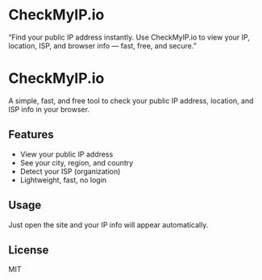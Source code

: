 # CheckMyIP.io
“Find your public IP address instantly. Use CheckMyIP.io to view your IP, location, ISP, and browser info — fast, free, and secure.”
# CheckMyIP.io

A simple, fast, and free tool to check your public IP address, location, and ISP info in your browser.

## Features

- View your public IP address
- See your city, region, and country
- Detect your ISP (organization)
- Lightweight, fast, no login

## Usage

Just open the site and your IP info will appear automatically.

## License

MIT

